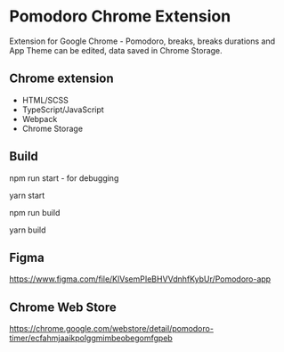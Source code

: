 # Pomodoro Chrome Extension

Extension for Google Chrome - Pomodoro, breaks, breaks durations and App Theme can be edited, data saved in Chrome Storage.

## Chrome extension

- HTML/SCSS
- TypeScript/JavaScript
- Webpack
- Chrome Storage

## Build

npm run start - for debugging

yarn start

npm run build

yarn build

## Figma

https://www.figma.com/file/KlVsemPIeBHVVdnhfKybUr/Pomodoro-app

## Chrome Web Store

https://chrome.google.com/webstore/detail/pomodoro-timer/ecfahmjaaikpolggmimbeobegomfgpeb

<!-- ![Pomodoro-preview-light-1](./preview/preview-light-1.jpg)
![Pomodoro-preview-light-2](./preview/preview-light-2.jpg) -->

